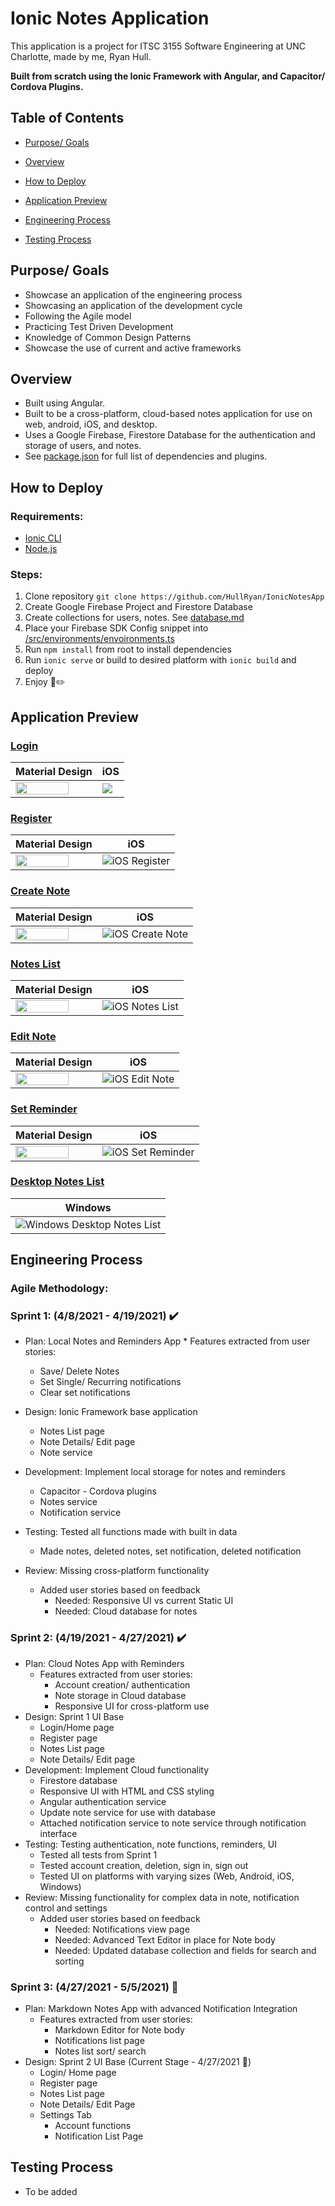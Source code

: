 # Ionic Notes Application

This application is a project for ITSC 3155 Software Engineering at UNC Charlotte, made by me, Ryan Hull.

**Built from scratch using the Ionic Framework with Angular, and Capacitor/ Cordova Plugins.**

## Table of Contents

- [Purpose/ Goals](#purpose-goals)

- [Overview](#overview)

- [How to Deploy](#how-to-deploy) 

- [Application Preview](#application-preview)

- [Engineering Process](#engineering-process)

- [Testing Process](#testing-process)

  
  
  

## Purpose/ Goals

* Showcase an application of the engineering process
* Showcasing an application of the development cycle
* Following the Agile model
* Practicing Test Driven Development
* Knowledge of Common Design Patterns
* Showcase the use of current and active frameworks




## Overview

* Built using Angular.
* Built to be a cross-platform, cloud-based notes application for use on web, android, iOS, and desktop.
* Uses a Google Firebase, Firestore Database for the authentication and storage of users, and notes.
* See [package.json](/package.json) for full list of dependencies and plugins.



## How to Deploy

### Requirements: 

* [Ionic CLI](https://ionicframework.com/docs/intro/cli)
* [Node.js](https://nodejs.org/en/)

### Steps:

1. Clone repository `git clone https://github.com/HullRyan/IonicNotesApp`
2. Create Google Firebase Project and Firestore Database
3. Create collections for users, notes. See [database.md]()
4. Place your Firebase SDK Config snippet into [/src/environments/envoironments.ts]()
5. Run `npm install` from root to install dependencies
6. Run `ionic serve` or build to desired platform with `ionic build` and deploy
7. Enjoy :notebook::pencil2:



## Application Preview

### [Login](/src/app/home/home.page.html)

| Material Design    | iOS                |
| ------------------ | ------------------ |
| <img src="/resources/screenshots/login-page(Pixel-2-XL).png" width=83%/> | <img src="/resources/screenshots/login-page(iPhone-X).png"/> |

### [Register](/src/app/pages/register/register.page.html)

| Material Design    | iOS           |
| ------------------ | ------------- |
| <img src="/resources/screenshots/register-page(Pixel-2-XL).png" width=83%/> | ![iOS Register](/resources/screenshots/register-page(iPhone-X).png) |

### [Create Note](/src/app/pages/note-details/note-details.page.html)

| Material Design    | iOS           |
| ------------------ | ------------- |
| <img src="/resources/screenshots/note-page-create(Pixel-2-XL).png" width=83%/> | ![iOS Create Note](/resources/screenshots/note-page-create(iPhone-X).png) |

### [Notes List](/src/app/pages/notes-list/notes-list.page.html)

| Material Design    | iOS           |
| ------------------ | ------------- |
| <img src="/resources/screenshots/notes-page(Pixel-2-XL).png" width=83%/> | ![iOS Notes List](/resources/screenshots/notes-page(iPhone-X).png) |

### [Edit Note](/src/app/pages/note-details/note-details.page.html)

| Material Design    | iOS           |
| ------------------ | ------------- |
| <img src="/resources/screenshots/note-page-edit(Pixel-2-XL).png" width=83%/> | ![iOS Edit Note](/resources/screenshots/note-page-edit(iPhone-X).png) |

### [Set Reminder](/src/app/services/notification.service.ts)

| Material Design    | iOS           |
| ------------------ | ------------- |
| <img src="/resources/screenshots/set-reminder(Pixel-2-XL).png" width=83%/> | ![iOS Set Reminder](/resources/screenshots/set-reminder(iPhone-X).png) |

### [Desktop Notes List](/src/app/pages/notes-list/notes-list.page.html)

| Windows            |
| ------------------ |
| ![Windows Desktop Notes List](/resources/screenshots/notes(Laptop).png) |


## Engineering Process

### Agile Methodology:

### Sprint 1: (4/8/2021 - 4/19/2021) :heavy_check_mark:
  *  Plan: Local Notes and Reminders App 
    * Features extracted from user stories:
      * Save/ Delete Notes
      * Set Single/ Recurring notifications
      * Clear set notifications
  * Design: Ionic Framework base application
    * Notes List page
    * Note Details/ Edit page
    * Note service
  * Development: Implement local storage for notes and reminders
    * Capacitor - Cordova plugins
    * Notes service
    * Notification service
  * Testing: Tested all functions made with built in data
    
    * Made notes, deleted notes, set notification, deleted notification
  * Review: Missing cross-platform functionality
    * Added user stories based on feedback
      * Needed: Responsive UI vs current Static UI
      * Needed: Cloud database for notes 



### Sprint 2: (4/19/2021 - 4/27/2021) :heavy_check_mark:
  * Plan: Cloud Notes App with Reminders
    * Features extracted from user stories:
      * Account creation/ authentication
      * Note storage in Cloud database
      * Responsive UI for cross-platform use
  * Design: Sprint 1 UI Base
    * Login/Home page
    * Register page
    * Notes List page
    * Note Details/ Edit page
  * Development: Implement Cloud functionality
    * Firestore database
    * Responsive UI with HTML and CSS styling
    * Angular authentication service
    * Update note service for use with database
    * Attached notification service to note service through notification interface
  * Testing: Testing authentication, note functions, reminders, UI
    * Tested all tests from Sprint 1
    * Tested account creation, deletion, sign in, sign out
    * Tested UI on platforms with varying sizes (Web, Android, iOS, Windows)
  * Review: Missing functionality for complex data in note,  notification control and settings
    * Added user stories based on feedback
      * Needed: Notifications view page
      * Needed: Advanced Text Editor in place for Note body
      * Needed: Updated database collection and fields for search and sorting



### Sprint 3: (4/27/2021 - 5/5/2021) :eyes:

* Plan: Markdown Notes App with advanced Notification Integration
  * Features extracted from user stories:
    * Markdown Editor for Note body
    * Notifications list page
    * Notes list sort/ search 
* Design: Sprint 2 UI Base    (Current Stage - 4/27/2021 :pushpin:)
  * Login/ Home page
  * Register page
  * Notes List page
  * Note Details/ Edit Page
  * Settings Tab
    * Account functions
    * Notification List Page



## Testing Process
 * To be added

